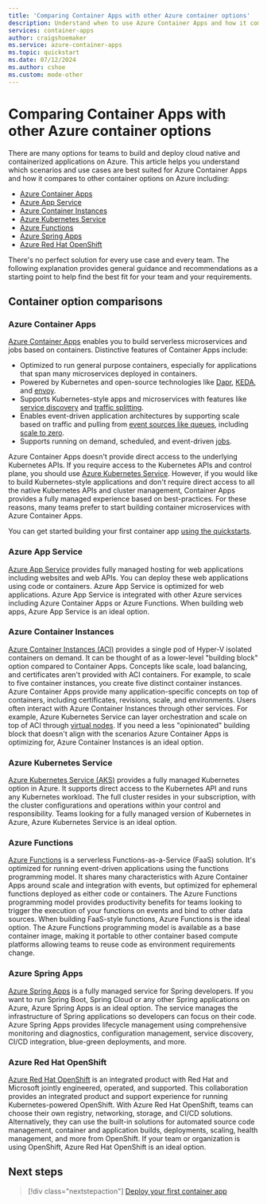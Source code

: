 ```yaml
---
title: 'Comparing Container Apps with other Azure container options'
description: Understand when to use Azure Container Apps and how it compares to other container options including Azure Container Instances, Azure App Service, Azure Functions, and Azure Kubernetes Service.
services: container-apps
author: craigshoemaker
ms.service: azure-container-apps
ms.topic: quickstart
ms.date: 07/12/2024
ms.author: cshoe
ms.custom: mode-other
---
```


# Comparing Container Apps with other Azure container options

There are many options for teams to build and deploy cloud native and containerized applications on Azure. This article helps you understand which scenarios and use cases are best suited for Azure Container Apps and how it compares to other container options on Azure including:  
- [Azure Container Apps](#azure-container-apps)
- [Azure App Service](#azure-app-service)
- [Azure Container Instances](#azure-container-instances)
- [Azure Kubernetes Service](#azure-kubernetes-service)
- [Azure Functions](#azure-functions)
- [Azure Spring Apps](#azure-spring-apps)
- [Azure Red Hat OpenShift](#azure-red-hat-openshift)

There's no perfect solution for every use case and every team. The following explanation provides general guidance and recommendations as a starting point to help find the best fit for your team and your requirements.

## Container option comparisons

### Azure Container Apps
[Azure Container Apps](../container-apps/index.yml) enables you to build serverless microservices and jobs based on containers. Distinctive features of Container Apps include:

* Optimized to run general purpose containers, especially for applications that span many microservices deployed in containers.
* Powered by Kubernetes and open-source technologies like [Dapr](https://dapr.io/), [KEDA](https://keda.sh/), and [envoy](https://www.envoyproxy.io/).
* Supports Kubernetes-style apps and microservices with features like [service discovery](connect-apps.md) and [traffic splitting](revisions.md).
* Enables event-driven application architectures by supporting scale based on traffic and pulling from [event sources like queues](scale-app.md), including [scale to zero](scale-app.md).
* Supports running on demand, scheduled, and event-driven [jobs](jobs.md).

Azure Container Apps doesn't provide direct access to the underlying Kubernetes APIs. If you require access to the Kubernetes APIs and control plane, you should use [Azure Kubernetes Service](/azure/aks/intro-kubernetes). However, if you would like to build Kubernetes-style applications and don't require direct access to all the native Kubernetes APIs and cluster management, Container Apps provides a fully managed experience based on best-practices. For these reasons, many teams prefer to start building container microservices with Azure Container Apps.

You can get started building your first container app [using the quickstarts](get-started.md).

### Azure App Service
[Azure App Service](../app-service/index.yml) provides fully managed hosting for web applications including websites and web APIs. You can deploy these web applications using code or containers. Azure App Service is optimized for web applications. Azure App Service is integrated with other Azure services including Azure Container Apps or Azure Functions. When building web apps, Azure App Service is an ideal option.

### Azure Container Instances
[Azure Container Instances (ACI)](/azure/container-instances/) provides a single pod of Hyper-V isolated containers on demand. It can be thought of as a lower-level "building block" option compared to Container Apps. Concepts like scale, load balancing, and certificates aren't provided with ACI containers. For example, to scale to five container instances, you create five distinct container instances. Azure Container Apps provide many application-specific concepts on top of containers, including certificates, revisions, scale, and environments. Users often interact with Azure Container Instances through other services. For example, Azure Kubernetes Service can layer orchestration and scale on top of ACI through [virtual nodes](/azure/aks/virtual-nodes). If you need a less "opinionated" building block that doesn't align with the scenarios Azure Container Apps is optimizing for, Azure Container Instances is an ideal option.

### Azure Kubernetes Service
[Azure Kubernetes Service (AKS)](/azure/aks/intro-kubernetes) provides a fully managed Kubernetes option in Azure. It supports direct access to the Kubernetes API and runs any Kubernetes workload. The full cluster resides in your subscription, with the cluster configurations and operations within your control and responsibility. Teams looking for a fully managed version of Kubernetes in Azure, Azure Kubernetes Service is an ideal option.

### Azure Functions
[Azure Functions](../azure-functions/functions-overview.md) is a serverless Functions-as-a-Service (FaaS) solution. It's optimized for running event-driven applications using the functions programming model. It shares many characteristics with Azure Container Apps around scale and integration with events, but optimized for ephemeral functions deployed as either code or containers. The Azure Functions programming model provides productivity benefits for teams looking to trigger the execution of your functions on events and bind to other data sources. When building FaaS-style functions, Azure Functions is the ideal option. The Azure Functions programming model is available as a base container image, making it portable to other container based compute platforms allowing teams to reuse code as environment requirements change. 

### Azure Spring Apps
[Azure Spring Apps](../spring-apps/enterprise/overview.md) is a fully managed service for Spring developers. If you want to run Spring Boot, Spring Cloud or any other Spring applications on Azure, Azure Spring Apps is an ideal option. The service manages the infrastructure of Spring applications so developers can focus on their code. Azure Spring Apps provides lifecycle management using comprehensive monitoring and diagnostics, configuration management, service discovery, CI/CD integration, blue-green deployments, and more. 

### Azure Red Hat OpenShift
[Azure Red Hat OpenShift](../openshift/intro-openshift.md) is an integrated product with Red Hat and Microsoft jointly engineered, operated, and supported. This collaboration provides an integrated product and support experience for running Kubernetes-powered OpenShift. With Azure Red Hat OpenShift, teams can choose their own registry, networking, storage, and CI/CD solutions. Alternatively, they can use the built-in solutions for automated source code management, container and application builds, deployments, scaling, health management, and more from OpenShift. If your team or organization is using OpenShift, Azure Red Hat OpenShift is an ideal option.

## Next steps

> [!div class="nextstepaction"]
> [Deploy your first container app](get-started.md)
